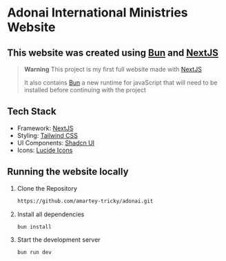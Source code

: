 # Adonai International Ministries Website

## This website was created using [Bun](bun.sh) and [NextJS](nextjs.org)

> **Warning**
> This project is my first full website made with [NextJS](nextjs.org)
>
> It also contains [Bun](bun.sh) a new runtime for javaScript that will need to be installed before continuing with the project

## Tech Stack

- Framework: [NextJS](nextjs.org)
- Styling: [Tailwind CSS](tailwindcss.com)
- UI Components: [Shadcn UI](ui.shadcn.com)
- Icons: [Lucide Icons](lucide.dev)

## Running the website locally

1. Clone the Repository
   ```bash
   https://github.com/amartey-tricky/adonai.git
   ```
2. Install all dependencies
   ```bash
   bun install
   ```
3. Start the development server
   ```bash
   bun run dev
   ```
